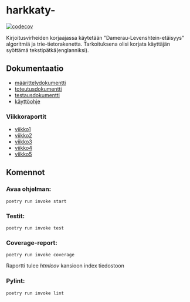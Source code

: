 # harkkaty-
[![codecov](https://codecov.io/gh/kxelina/ohtuvarasto/graph/badge.svg?token=NGPX79ATFB)](https://codecov.io/gh/kxelina/harkkaty-)

Kirjoitusvirheiden korjaajassa käytetään "Damerau-Levenshtein-etäisyys" algoritmiä ja trie-tietorakenetta. Tarkoituksena olisi korjata käyttäjän syöttämä tekstipätkä(englanniksi).

## Dokumentaatio
- [määrittelydokumentti](./documents/määrittelydokumentti.md)
- [toteutusdokumentti](./documents/toteutusdokumentti.md)
- [testausdokumentti](./documents/testausdokumentti.md)
- [käyttöohje](./documents/käyttöohje.md)

### Viikkoraportit
- [viikko1](./documents/viikkoraportit/raportti1.md)
- [viikko2](./documents/viikkoraportit/raportti2.md)
- [viikko3](./documents/viikkoraportit/raportti3.md)
- [viikko4](./documents/viikkoraportit/raportti4.md)
- [viikko5](./documents/viikkoraportit/raportti5.md)

## Komennot
### Avaa ohjelman:
```
poetry run invoke start
```
### Testit:
```
poetry run invoke test
```
### Coverage-report:
```
poetry run invoke coverage
```
Raportti tulee _htmlcov_ kansioon index tiedostoon

### Pylint:
```
poetry run invoke lint
